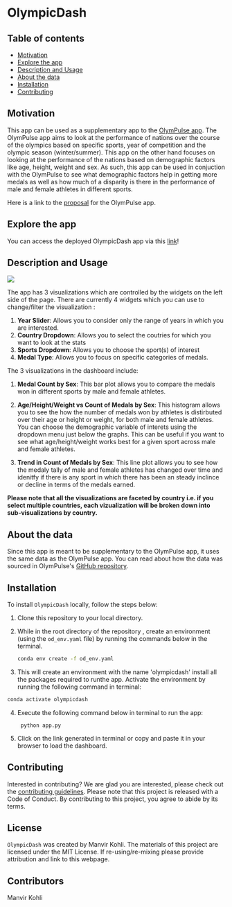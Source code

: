 # OlympicDash

## Table of contents

- [Motivation](#motivation)
- [Explore the app](#explore-the-app)
- [Description and Usage](#description-and-usage)
- [About the data](#about-the-data)
- [Installation](#installation)
- [Contributing](#contributing)

## Motivation

This app can be used as a supplementary app to the [OlymPulse app](https://tetrahydrofuran.shinyapps.io/olympulse/). The OlymPulse app aims to look at the performance of nations over the course of the olympics based on specific sports,  year of competition and the olympic season (winter/summer). This app on the other hand focuses on looking at the performance of the nations based on demographic factors like age, height, weight and sex. As such, this app can be used in conjuction with the OlymPulse to see what demographic factors help in getting more medals as well as how much of a disparity is there in the performance of male and female athletes in different sports.

Here is a link to the [proposal](https://github.com/UBC-MDS/OlymPulse/blob/main/reports/proposal.md) for the OlymPulse app. 

## Explore the app

You can access the deployed OlympicDash app via this [link](https://olympicdash.onrender.com)!

## Description and Usage

![](img/app_demo.gif)

The app has 3 visualizations which are controlled by the widgets on the left side of the page. There are currently 4 widgets which you can use to change/filter the visualization :
  1. **Year Slider**: Allows you to consider only the range of years in which you are interested.
  2. **Country Dropdown**: Allows you to select the coutries for which you want to look at the stats
  3. **Sports Dropdown**: Allows you to choose the sport(s) of interest
  4. **Medal Type**: Allows you to focus on specific categories of medals.

  The 3 visualizations in the dashboard include:
  1. **Medal Count by Sex**: This bar plot allows you to compare the medals won in different sports by male and female athletes.
  
  2. **Age/Height/Weight vs Count of Medals by Sex**: This histogram allows you to see the how the number of medals won by athletes is distirbuted over their age or height or weight, for both male and female athletes. You can choose the demographic variable of interets using the dropdown menu just below the graphs. This can be useful if you want to see what age/height/weight works best for a given sport across male and female athletes.

  3. **Trend in Count of Medals by Sex**: This line plot allows you to see how the medaly tally of male and female athletes has changed over time and idenitfy if there is any sport in which there has been an steady inclince or decline in terms of the medals earned.

**Please note that all the visualizations are faceted by country i.e. if you select multiple countries, each vizualization will be broken down into sub-visualizations by country.**
## About the data

Since this app is meant to be supplementary to the OlymPulse app, it uses the same data as the OlymPulse app. You can read about how the data was sourced in OlymPulse's [GitHub repository](https://github.com/UBC-MDS/OlymPulse#about-the-data).

## Installation

To install `OlympicDash` locally, follow the steps below:

1. Clone this repository to your local directory.

2. While in the root directory of the repository , create an environment (using the `od_env.yaml` file) by running the commands below in the terminal. 

    ``` bash
    conda env create -f od_env.yaml
    ```

3. This will create an environment with the name 'olympicdash' install all the packages required to runthe app. Activate the environment by running the following command in terminal:

  ```bash
  conda activate olympicdash
  ```

4. Execute the following command below in terminal to run the app:

        python app.py

5. Click on the link generated in terminal or copy and paste it in your browser to load the dashboard.

## Contributing

Interested in contributing? We are glad you are interested, please check out the [contributing guidelines](https://github.com/manvirsingh96/OlympicDash/blob/main/CONTRIBUTING.md). Please note that this project is released with a Code of Conduct. By contributing to this project, you agree to abide by its terms.

## License

`OlympicDash` was created by Manvir Kohli. The materials of this project are licensed under the MIT License. If re-using/re-mixing please provide attribution and link to this webpage.

## Contributors
 Manvir Kohli
